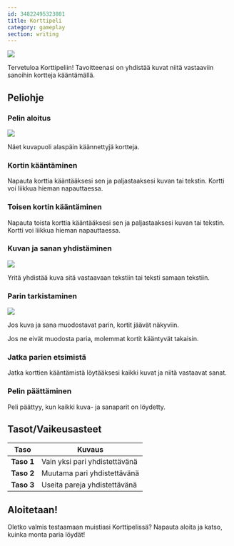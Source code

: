 ```yaml
---
id: 34822495323801
title: Korttipeli
category: gameplay
section: writing
---
```

![](https://help.studycat.com/hc/article_attachments/34968069193497)

Tervetuloa Korttipeliin! Tavoitteenasi on yhdistää kuvat niitä vastaaviin sanoihin kortteja kääntämällä.

## Peliohje

### Pelin aloitus

![](https://help.studycat.com/hc/article_attachments/34822508065177)

Näet kuvapuoli alaspäin käännettyjä kortteja.

### Kortin kääntäminen 

Napauta korttia kääntääksesi sen ja paljastaaksesi kuvan tai tekstin. Kortti voi liikkua hieman napauttaessa.

### Toisen kortin kääntäminen

Napauta toista korttia kääntääksesi sen ja paljastaaksesi kuvan tai tekstin. Kortti voi liikkua hieman napauttaessa.

### Kuvan ja sanan yhdistäminen

![](https://help.studycat.com/hc/article_attachments/34822508072729)

Yritä yhdistää kuva sitä vastaavaan tekstiin tai teksti samaan tekstiin.

### Parin tarkistaminen

![](https://help.studycat.com/hc/article_attachments/34968069197081)

Jos kuva ja sana muodostavat parin, kortit jäävät näkyviin.

Jos ne eivät muodosta paria, molemmat kortit kääntyvät takaisin.

### Jatka parien etsimistä

Jatka korttien kääntämistä löytääksesi kaikki kuvat ja niitä vastaavat sanat.

### Pelin päättäminen

Peli päättyy, kun kaikki kuva- ja sanaparit on löydetty.

## Tasot/Vaikeusasteet

| Taso | Kuvaus |
| --- | --- |
| **Taso&nbsp;1** | Vain yksi pari yhdistettävänä |
| **Taso&nbsp;2** | Muutama pari yhdistettävänä |
| **Taso&nbsp;3** | Useita pareja yhdistettävänä |

## Aloitetaan!

Oletko valmis testaamaan muistiasi Korttipelissä? Napauta aloita ja katso, kuinka monta paria löydät!

